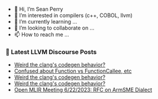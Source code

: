 - 👋 Hi, I’m Sean Perry
- 👀 I’m interested in compilers (c++, COBOL, llvm)
- 🌱 I’m currently learning ...
- 💞️ I’m looking to collaborate on ...
- 📫 How to reach me ...

<!---
s66perry/s66perry is a ✨ special ✨ repository because its `README.md` (this file) appears on your GitHub profile.
You can click the Preview link to take a look at your changes.
--->
### 📕 Latest LLVM Discourse Posts

<!-- DISCOURSE-LLVM:START -->
- [Weird the clang&#39;s codegen behavior?](https://discourse.llvm.org/t/weird-the-clangs-codegen-behavior/71561#post_4)
- [Confused about Function vs FunctionCallee, etc](https://discourse.llvm.org/t/confused-about-function-vs-functioncallee-etc/71562#post_1)
- [Weird the clang&#39;s codegen behavior?](https://discourse.llvm.org/t/weird-the-clangs-codegen-behavior/71561#post_3)
- [Weird the clang&#39;s codegen behavior?](https://discourse.llvm.org/t/weird-the-clangs-codegen-behavior/71561#post_2)
- [Open MLIR Meeting 6/22/2023: RFC on ArmSME Dialect](https://discourse.llvm.org/t/open-mlir-meeting-6-22-2023-rfc-on-armsme-dialect/71515#post_2)
<!-- DISCOURSE-LLVM:END -->
